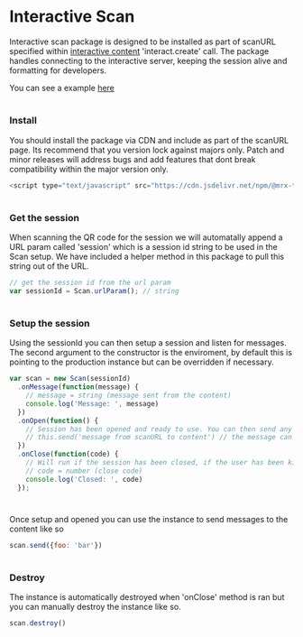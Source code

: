 # Interactive Scan

Interactive scan package is designed to be installed as part of scanURL specified within [interactive content](./../content/index.md) 'interact.create' call. The package handles connecting to the interactive server, keeping the session alive and formatting for developers.

You can see a example [here](./index.ts)

#

### Install
You should install the package via CDN and include as part of the scanURL page. Its recommend that you version lock against majors only. Patch and minor releases will address bugs and add features that dont break compatibility within the major version only.

````javascript
<script type="text/javascript" src="https://cdn.jsdelivr.net/npm/@mrx-technology/interactive@1"></script>
````

#

### Get the session
When scanning the QR code for the session we will automatally append a URL param called 'session' which is a session id string to be used in the Scan setup. We have included a helper method in this package to pull this string out of the URL.

````javascript
// get the session id from the url param
var sessionId = Scan.urlParam(); // string
````

#

### Setup the session
Using the sessionId you can then setup a session and listen for messages. The second argument to the constructor is the enviroment, by default this is pointing to the production instance but can be overridden if necessary.

````javascript
var scan = new Scan(sessionId)
  .onMessage(function(message) {
    // message = string (message sent from the content)
    console.log('Message: ', message)
  })
  .onOpen(function() {
    // Session has been opened and ready to use. You can then send any messages to the content like so:
    // this.send('message from scanURL to content') // the message can be a string or an object that you will listen for / use on the content side
  })
  .onClose(function(code) {
    // Will run if the session has been closed, if the user has been kicked by the content or if the interactive session does not exist.
    // code = number (close code)
    console.log('Closed: ', code)
  });
````

#

Once setup and opened you can use the instance to send messages to the content like so

````javascript
scan.send({foo: 'bar'})
````

#

### Destroy

The instance is automatically destroyed when 'onClose' method is ran but you can manually destroy the instance like so.

````javascript
scan.destroy()
````

